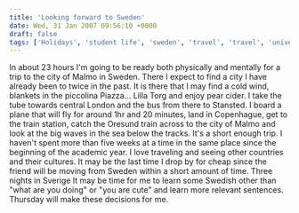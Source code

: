 ```yaml
---
title: 'Looking forward to Sweden'
date: Wed, 31 Jan 2007 09:56:10 +0000
draft: false
tags: ['Holidays', 'student life', 'sweden', 'travel', 'travel', 'university', 'weekend']
---
```


In about 23 hours I'm going to be ready both physically and mentally for a trip to the city of Malmo in Sweden. There I expect to find a city I have already been to twice in the past. It is there that I may find a cold wind, blankets in the piccolina Piazza... Lilla Torg and enjoy pear cider. I take the tube towards central London and the bus from there to Stansted. I board a plane that will fly for around 1hr and 20 minutes, land in Copenhague, get to the train station, catch the Oresund train across to the city of Malmo and look at the big waves in the sea below the tracks. It's a short enough trip. I haven't spent more than five weeks at a time in the same place since the beginning of the academic year. I love traveling and seeing other countries and their cultures. It may be the last time I drop by for cheap since the friend will be moving from Sweden within a short amount of time. Three nights in Sverige It may be time for me to learn some Swedish other than "what are you doing" or "you are cute" and learn more relevant sentences. Thursday will make these decisions for me.
